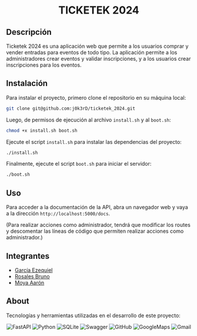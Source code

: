 <h1 align="center"> TICKETEK 2024 </h1>

## Descripción
Ticketek 2024 es una aplicación web que permite a los usuarios comprar y vender entradas para eventos de todo tipo. La aplicación permite a los administradores crear eventos y validar inscripciones, y a los usuarios crear inscripciones para los eventos.


## Instalación
Para instalar el proyecto, primero clone el repositorio en su máquina local:

```bash
git clone git@github.com:j0k3rD/ticketek_2024.git
```

Luego, de permisos de ejecución al archivo `install.sh` y al `boot.sh`:

```bash
chmod +x install.sh boot.sh
```

Ejecute el script `install.sh` para instalar las dependencias del proyecto:

```bash
./install.sh
```

Finalmente, ejecute el script `boot.sh` para iniciar el servidor:

```bash
./boot.sh
```

## Uso
Para acceder a la documentación de la API, abra un navegador web y vaya a la dirección `http://localhost:5000/docs`.

(Para realizar acciones como administrador, tendrá que modificar los routes y descomentar las líneas de código que permiten realizar acciones como administrador.)

## Integrantes
- [García Ezequiel](https://github.com/Ezeg914)
- [Rosales Bruno](https://github.com/bruno212121)
- [Moya Aarón](https://github.com/j0k3rD)

## About

Tecnologías y herramientas utilizadas en el desarrollo de este proyecto:

<div align="center">

![FastAPI](https://img.shields.io/badge/FastAPI-005571?style=for-the-badge&logo=fastapi&logoColor=white) ![Python](https://img.shields.io/badge/Python-3776AB?style=for-the-badge&logo=python&logoColor=white) ![SQLite](https://img.shields.io/badge/SQLite-003B57?style=for-the-badge&logo=sqlite&logoColor=white) ![Swagger](https://img.shields.io/badge/Swagger-85EA2D?style=for-the-badge&logo=swagger&logoColor=black) ![GitHub](https://img.shields.io/badge/GitHub-181717?style=for-the-badge&logo=github&logoColor=white) ![GoogleMaps](https://img.shields.io/badge/GoogleMaps-4285F4?style=for-the-badge&logo=googlemaps&logoColor=white) ![Gmail](https://img.shields.io/badge/Gmail-D14836?style=for-the-badge&logo=gmail&logoColor=white)

</div>

